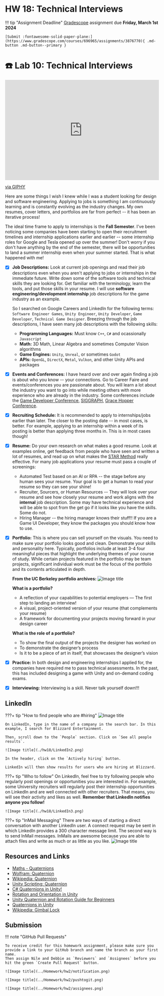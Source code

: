 # HW 18: Technical Interviews

!!! tip "Assignment Deadline"
    [Gradescope](https://www.gradescope.com/) assignment due **Friday, March 1st 2024**

    [Submit :fontawesome-solid-paper-plane:](https://www.gradescope.com/courses/696965/assignments/3876770){ .md-button .md-button--primary }

# ☎️ Lab 10: Technical Interviews

<div style="width:100%;height:0;padding-bottom:65%;position:relative;"><iframe src="https://giphy.com/embed/6Q3M4BIK0lX44" width="100%" height="100%" style="position:absolute" frameBorder="0" class="giphy-embed" allowFullScreen></iframe></div><p><a href="https://giphy.com/gifs/6Q3M4BIK0lX44">via GIPHY</a></p>

Here are some things I wish I knew while I was a student looking for design and software engineering. Applying to jobs is something I am continuously learning and is constantly evolving as the industry changes. My own resumes, cover letters, and portfolios are far from perfect -- it has been an iterative process! 

The ideal time frame to apply to internships is the **Fall Semester**. I've been noticing some companies have been starting to open their recruitment timelines and internship applications earlier and earlier -- some internship roles for Google and Tesla opened up over the summer! Don't worry if you don't have anything by the end of the semester, there will be opportunities to land a summer internship even when your summer started. That is what happened with me!

- [x] **Job Descriptions:** Look at current job openings and read their job descriptions even when you aren't applying to jobs or internships in the immediate future. Write down some of the software tools and technical skills they are looking for. Get familiar with the terminology, learn the tools, and put those skills in your resume. I will use **software engineering/development internship** job descriptions for the game industry as an example. 

    So I searched on Google Careers and LinkedIn for the following terms: `Software Engineer Games`, `Unity Engineer`, `Unity Developer`, `Game Developer`, `Technical Game Designer`. Breezing through the job descriptions, I have seen many job descriptions with the following skills:

    * **Programming Languages:** Must know `C++`, `C#` and ocassionally `Javascript`
    * **Math:** 3D Math, Linear Algebra and sometimes Computer Vision algorithms
    * **Game Engines:** `Unity`, `Unreal`, or sometimes `Godot`
    * **APIs:** `OpenGL`, `DirectX`, `Metal`, `Vulkon`, and other Unity APIs and packages

- [x] **Events and Conferences:** I have heard over and over again finding a job is about who you know -- your connections. Go to Career Faire and events/conferences you are passionate about. You will learn a lot about the industry you want to go into while meeting others with more experience who are already in the industry. Some conferences include the [Game Developer Conference](https://gdconf.com/), [SIGGRAPH](https://www.siggraph.org/), [Grace Hopper Conference](https://ghc.anitab.org/). 
- [x] **Recruiting Schedule:** It is recommended to apply to internships/jobs earlier than later. The closer to the posting date -- in most cases, is better. For example, applying to an internship within a week of its posting is better than applying three months in. This is in most cases though!
- [x] **Resume:** Do your own research on what makes a good resume. Look at examples online, get feedback from people who have seen and written a lot of resumes, and read up on what makes the [STAR Method](https://www.indeed.com/career-advice/resumes-cover-letters/star-method-resume) really effective. For many job applications your resume must pass a couple of screenings:
    * Automated Test based on an AI or RPA -- the stage before any human sees your resume. Your goal is to get a human to read your resume so they can see your shine!
    * Recruiter, Sourcers, or Human Resources -- They will look over your resume and see how closely your resume and work aligns with the **internal** job description. Some may have technical experience and will be able to spot from the get go if it looks like you have the skills. Some do not. 
    * Hiring Manager -- the hiring manager knows their stuff!! If you are a Game UI Developer, they know the packages you should know how to use.
- [x] **Portfolio:** This is where you can sell yourself on the visuals. You need to make sure your portfolio looks good and clean. Demonstrate your skills and personality here. Typically, portfolios include at least 3-4 four meaningful pieces that highlight the underlying themes of your course of study. While certain projects featured in the portfolio may be team projects, significant individual work must be the focus of the portfolio and its contents articulated in depth.

    **From the UC Berkeley portfolio archives:**
    ![Image title](./hw18/howdoyouwanttobeseen.png)

    **What is a portfolio?**

    * A reflection of your capabilities to potential employers — The first step to landing an interview!
    * A visual, project-oriented version of your resume (that complements your resume)
    * A framework for documenting your projects moving forward in your design career

    **What is the role of a portfolio?**

    * To show the final output of the projects the designer has worked on
    * To demonstrate the designer’s process
    * Is it to be a piece of art in itself, that showcases the designer’s vision


- [x] **Practice:** In both design and engineering internships I applied for, the companies have required me to pass technical assessments. In the past, this has included designing a game with Unity and on-demand coding exams.
- [x] **Interviewing:** Interviewing is a skill. Never talk yourself down!!!

## LinkedIn
???+ tip "How to find people who are #hiring"
    ![Image title](./hw18/LinkedIn1.png)

    On LinkedIn, type in the name of a company in the search bar. In this example, I search for Blizzard Entertainment.

    Then, scroll down to the `People` section. Click on `See all people results`.

    ![Image title](./hw18/LinkedIn2.png)

    In the header, click on the `Actively hiring` button. 

    LinkedIn will then show results for users who are hiring at Blizzard. 

???+ tip "Who to follow"
    On LinkedIn, feel free to try following people who regularly post openings or opportunities you are interested in. For example, some University recruiters will regularly post their internship opportunities on LinkedIn and are well connected with other recruiters. That means, you will see their activity and likes as well. **Remember that LinkedIn notifies anyone you follow!**
    
    ![Image title](./hw18/LinkedIn3.png)

???+ tip "InMail Messaging"
    There are two ways of starting a direct conversation with another LinkedIn user. A connect request may be sent in which LinkedIn provides a 300 character message limit. The second way is to send InMail messages. InMails are awesome because you are able to attach files and write as much or as little as you like.
    ![Image title](./hw18/LinkedIn4.png)

## Resources and Links
* [Maths - Quaternions](https://www.euclideanspace.com/maths/algebra/realNormedAlgebra/quaternions/)
* [Wolfram: Quaternion](https://mathworld.wolfram.com/Quaternion.html)
* [Wikipedia: Quaternion](https://en.wikipedia.org/wiki/Quaternion#:~:text=For%20example%2C%20the%20equation%20z,dimensional%20space%20of%20vector%20quaternions.)
* [Unity Scripting: Quaternion](https://docs.unity3d.com/ScriptReference/Quaternion.html)
* [C# Quaternions in Unity!](https://www.youtube.com/watch?v=hd1QzLf4ZH8&ab_channel=Unity)
* [Rotation and Orientation in Unity](https://docs.unity.cn/ru/2019.4/Manual/QuaternionAndEulerRotationsInUnity.html)
* [Unity Quaternion and Rotation Guide for Beginners](https://vionixstudio.com/2022/06/16/unity-quaternion-and-rotation-guide/)
* [Quaternions in Unity](https://medium.com/@spicuzza157/quatern-b5cf7b83b1d1)
* [Wikipedia: Gimbal Lock](https://en.wikipedia.org/wiki/Gimbal_lock)

## Submission

!!! note "GitHub Pull Requests"

    To receive credit for this homework assignment, please make sure you provide a link to your GitHub branch and name the branch as your first name. 
    Then assign Nile and Debbie as `Reviewers` and `Assignees` before you hit the green `Create Pull Request` button.

    ![Image title](../Homework/hw2/notification.png)

    ![Image title](../Homework/hw2/pushtogit.png)

    ![Image title](../Homework/hw2/assignees.png)

<!-- ## Technical Exams

???+ tip "HackerRank"
    Hi
    ![Image title](../Projects/Project2/PenguinGame.png)

???+ tip "CoderPad and Sandbox"
    Hi
    ![Image title](../Projects/Project2/PenguinGame.png)

???+ tip "How to prepare for technical exams"
    Hi
    ![Image title](../Projects/Project2/PenguinGame.png)

## Take Home Projects

???+ tip "GitHub"
    Hi
    ![Image title](../Projects/Project2/PenguinGame.png)

???+ tip "Presentation"
    Hi
    ![Image title](../Projects/Project2/PenguinGame.png) -->
